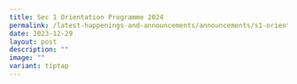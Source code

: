 ```yaml
---
title: Sec 1 Orientation Programme 2024
permalink: /latest-happenings-and-announcements/announcements/s1-orientation-2024/
date: 2023-12-29
layout: post
description: ""
image: ""
variant: tiptap
---
```

